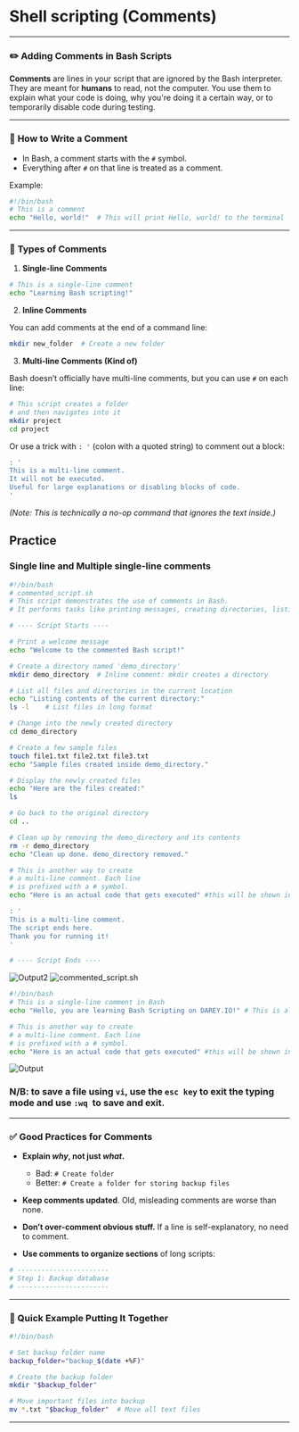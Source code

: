 # Shell scripting (Comments)

---

### ✏️ **Adding Comments in Bash Scripts**

**Comments** are lines in your script that are ignored by the Bash interpreter. They are meant for **humans** to read, not the computer. You use them to explain what your code is doing, why you're doing it a certain way, or to temporarily disable code during testing.

---

### 📍 **How to Write a Comment**

- In Bash, a comment starts with the `#` symbol.
- Everything after `#` on that line is treated as a comment.

Example:

```bash
#!/bin/bash
# This is a comment
echo "Hello, world!"  # This will print Hello, world! to the terminal
```

---

### 📘 **Types of Comments**

1. **Single-line Comments**

```bash
# This is a single-line comment
echo "Learning Bash scripting!"
```

2. **Inline Comments**

You can add comments at the end of a command line:

```bash
mkdir new_folder  # Create a new folder
```

3. **Multi-line Comments (Kind of)**

Bash doesn’t officially have multi-line comments, but you can use `#` on each line:

```bash
# This script creates a folder
# and then navigates into it
mkdir project
cd project
```

Or use a trick with `: '` (colon with a quoted string) to comment out a block:

```bash
: '
This is a multi-line comment.
It will not be executed.
Useful for large explanations or disabling blocks of code.
'
```

*(Note: This is technically a no-op command that ignores the text inside.)*

## Practice

### Single line and Multiple single-line comments

```bash
#!/bin/bash
# commented_script.sh
# This script demonstrates the use of comments in Bash.
# It performs tasks like printing messages, creating directories, listing files, and more.

# ---- Script Starts ----

# Print a welcome message
echo "Welcome to the commented Bash script!"

# Create a directory named 'demo_directory'
mkdir demo_directory  # Inline comment: mkdir creates a directory

# List all files and directories in the current location
echo "Listing contents of the current directory:"
ls -l    # List files in long format

# Change into the newly created directory
cd demo_directory

# Create a few sample files
touch file1.txt file2.txt file3.txt
echo "Sample files created inside demo_directory."

# Display the newly created files
echo "Here are the files created:"
ls

# Go back to the original directory
cd ..

# Clean up by removing the demo_directory and its contents
rm -r demo_directory
echo "Clean up done. demo_directory removed."

# This is another way to create
# a multi-line comment. Each line
# is prefixed with a # symbol.
echo "Here is an actual code that gets executed" #this will be shown instead

: '
This is a multi-line comment.
The script ends here.
Thank you for running it!
'

# ---- Script Ends ----
```
![Output2](img/check.png)
![commented_script.sh](img/check2.png)
```bash
#!/bin/bash
# This is a single-line comment in Bash
echo "Hello, you are learning Bash Scripting on DAREY.IO!" # This is also a comment, following a command

# This is another way to create
# a multi-line comment. Each line
# is prefixed with a # symbol.
echo "Here is an actual code that gets executed" #this will be shown instead
```
![Output](img/comm3.png)

### N/B: to save a file using `vi`, use the `esc key` to exit the typing mode and use `:wq `to save and exit.
---


### ✅ **Good Practices for Comments**

- **Explain *why*, not just *what*.**
  - Bad: `# Create folder`
  - Better: `# Create a folder for storing backup files`

- **Keep comments updated**. Old, misleading comments are worse than none.
  
- **Don’t over-comment obvious stuff.** If a line is self-explanatory, no need to comment.

- **Use comments to organize sections** of long scripts:

```bash
# -----------------------
# Step 1: Backup database
# -----------------------
```

---

### 🚀 Quick Example Putting It Together

```bash
#!/bin/bash

# Set backup folder name
backup_folder="backup_$(date +%F)"

# Create the backup folder
mkdir "$backup_folder"

# Move important files into backup
mv *.txt "$backup_folder"  # Move all text files
```

---
